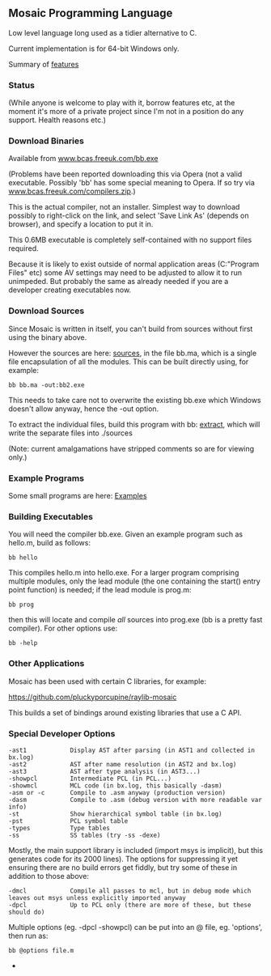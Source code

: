 ## Mosaic Programming Language

Low level language long used as a tidier alternative to C.

Current implementation is for 64-bit Windows only.

Summary of [features](../mfeatures.md)

### Status

(While anyone is welcome to play with it, borrow features etc, at the moment it's more of a private project since I'm not in a position do any support. Health reasons etc.)

### Download Binaries

Available from www.bcas.freeuk.com/bb.exe

(Problems have been reported downloading this via Opera (not a valid executable. Possibly 'bb' has some special meaning to Opera. If so try via www.bcas.freeuk.com/compilers.zip.)

This is the actual compiler, not an installer. Simplest way to download possibly to right-click on the link, and select 'Save Link As' (depends on browser), and specify a location to put it in.

This 0.6MB executable is completely self-contained with no support files required.

Because it is likely to exist outside of normal application areas (C:\"Program Files" etc) some AV settings may need to be adjusted to allow it to run unimpeded. But probably the same as already needed if you are a developer creating executables now.

### Download Sources

Since Mosaic is written in itself, you can't build from sources without first using the binary above.

However the sources are here: [sources](../sources), in the file bb.ma, which is a single file encapsulation of all the modules. This can be built directly using, for example:

    bb bb.ma -out:bb2.exe

This needs to take care not to overwrite the existing bb.exe which Windows doesn't allow anyway, hence the -out option.

To extract the individual files, build this program with bb: [extract](../Examples/extract.m), which will write the separate files into ./sources

(Note: current amalgamations have stripped comments so are for viewing only.)

### Example Programs

Some small programs are here: [Examples](../Examples)

### Building Executables

You will need the compiler bb.exe. Given an example program such as hello.m, build as follows:

    bb hello

This compiles hello.m into hello.exe. For a larger program comprising multiple modules, only the lead module (the one containing the start() entry point function) is needed; if the lead module is prog.m:

    bb prog

then this will locate and compile *all* sources into prog.exe (bb is a pretty fast compiler). For other options use:

    bb -help

### Other Applications

Mosaic has been used with certain C libraries, for example:

https://github.com/pluckyporcupine/raylib-mosaic

This builds a set of bindings around existing libraries that use a C API.

### Special Developer Options
````
-ast1            Display AST after parsing (in AST1 and collected in bx.log)
-ast2            AST after name resolution (in AST2 and bx.log)
-ast3            AST after type analysis (in AST3...)
-showpcl         Intermediate PCL (in PCL...)
-showmcl         MCL code (in bx.log, this basically -dasm)
-asm or -c       Compile to .asm anyway (production version)
-dasm            Compile to .asm (debug version with more readable var info)
-st              Show hierarchical symbol table (in bx.log)
-pst             PCL symbol table
-types           Type tables
-ss              SS tables (try -ss -dexe)
````
Mostly, the main support library is included (import msys is implicit), but this generates code for its 2000 lines). The options for suppressing it yet ensuring there are no build errors get fiddly, but try some of these in addition to those above:
````
-dmcl            Compile all passes to mcl, but in debug mode which leaves out msys unless explicitly imported anyway
-dpcl            Up to PCL only (there are more of these, but these should do)
````
Multiple options (eg. -dpcl -showpcl) can be put into an @ file, eg. 'options', then run as:
````
bb @options file.m
````

-


